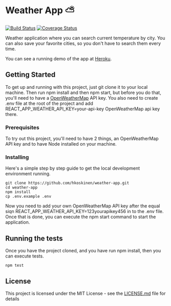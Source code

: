 # Weather App ⛅

[![Build Status](https://travis-ci.org/hkoskinen/weather-app.svg?branch=master)](https://travis-ci.org/hkoskinen/weather-app) [![Coverage Status](https://coveralls.io/repos/github/hkoskinen/weather-app/badge.svg?branch=master)](https://coveralls.io/github/hkoskinen/weather-app?branch=master)

Weather application where you can search current temperature by city. You can also save your favorite cities, so you don't have to search them every time.

You can see a running demo of the app at [Heroku](https://react-weather-temp-app.herokuapp.com/).

## Getting Started

To get up and running with this project, just git clone it to your local machine. Then run npm install and then npm start, but before you do that, you'll need to have a [OpenWeatherMap](https://openweathermap.org/) API key. You also need to create .env file at the root of the project and add REACT_APP_WEATHER_API_KEY=your-api-key OpenWeatherMap api key there.

### Prerequisites

To try out this project, you'll need to have 2 things, an OpenWeatherMap API key and to have Node installed on your machine.

### Installing

Here's a simple step by step guide to get the local development environment running.

```
git clone https://github.com/hkoskinen/weather-app.git
cd weather-app
npm install
cp .env.example .env
```

Now you need to add your own OpenWeatherMap API key after the equal siqn REACT_APP_WEATHER_API_KEY=123yourapikey456 in to the .env file. Once that is done, you can execute the npm start command to start the application.


## Running the tests

Once you have the project cloned, and you have run npm install, then you can execute tests.

```
npm test
```

## License

This project is licensed under the MIT License - see the [LICENSE.md](LICENSE.md) file for details
